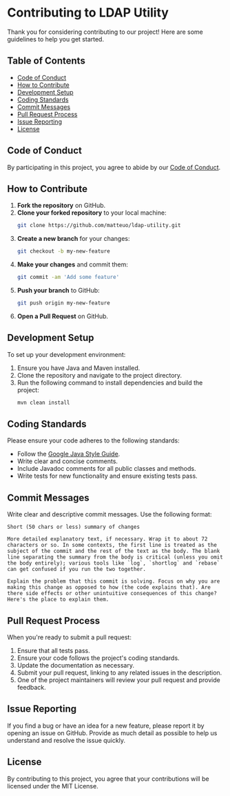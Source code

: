 # Contributing to LDAP Utility

Thank you for considering contributing to our project! Here are some guidelines to help you get started.

## Table of Contents

- [Code of Conduct](#code-of-conduct)
- [How to Contribute](#how-to-contribute)
- [Development Setup](#development-setup)
- [Coding Standards](#coding-standards)
- [Commit Messages](#commit-messages)
- [Pull Request Process](#pull-request-process)
- [Issue Reporting](#issue-reporting)
- [License](#license)

## Code of Conduct

By participating in this project, you agree to abide by our [Code of Conduct](CODE_OF_CONDUCT.md).

## How to Contribute

1. **Fork the repository** on GitHub.
2. **Clone your forked repository** to your local machine:
   ```bash
   git clone https://github.com/matteuo/ldap-utility.git
   ```
3. **Create a new branch** for your changes:
   ```bash
   git checkout -b my-new-feature
   ```
4. **Make your changes** and commit them:
   ```bash
   git commit -am 'Add some feature'
   ```
5. **Push your branch** to GitHub:
   ```bash
   git push origin my-new-feature
   ```
6. **Open a Pull Request** on GitHub.

## Development Setup

To set up your development environment:

1. Ensure you have Java and Maven installed.
2. Clone the repository and navigate to the project directory.
3. Run the following command to install dependencies and build the project:
   ```bash
   mvn clean install
   ```

## Coding Standards

Please ensure your code adheres to the following standards:

- Follow the [Google Java Style Guide](https://google.github.io/styleguide/javaguide.html).
- Write clear and concise comments.
- Include Javadoc comments for all public classes and methods.
- Write tests for new functionality and ensure existing tests pass.

## Commit Messages

Write clear and descriptive commit messages. Use the following format:

```
Short (50 chars or less) summary of changes

More detailed explanatory text, if necessary. Wrap it to about 72 characters or so. In some contexts, the first line is treated as the subject of the commit and the rest of the text as the body. The blank line separating the summary from the body is critical (unless you omit the body entirely); various tools like `log`, `shortlog` and `rebase` can get confused if you run the two together.

Explain the problem that this commit is solving. Focus on why you are making this change as opposed to how (the code explains that). Are there side effects or other unintuitive consequences of this change? Here's the place to explain them.
```

## Pull Request Process

When you're ready to submit a pull request:

1. Ensure that all tests pass.
2. Ensure your code follows the project's coding standards.
3. Update the documentation as necessary.
4. Submit your pull request, linking to any related issues in the description.
5. One of the project maintainers will review your pull request and provide feedback.

## Issue Reporting

If you find a bug or have an idea for a new feature, please report it by opening an issue on GitHub. Provide as much detail as possible to help us understand and resolve the issue quickly.

## License

By contributing to this project, you agree that your contributions will be licensed under the MIT License.